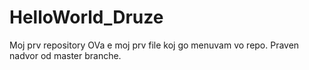 # HelloWorld_Druze
Moj prv repository
OVa e moj prv file koj go menuvam vo repo. Praven nadvor od master branche.
